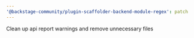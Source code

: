 ```yaml
---
'@backstage-community/plugin-scaffolder-backend-module-regex': patch
---
```


Clean up api report warnings and remove unnecessary files
